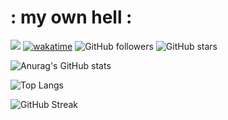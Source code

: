 # : my own hell :

![](https://komarev.com/ghpvc/?username=MerlinDEVILLARD&color=blueviolet&style=flat-square)
[![wakatime](https://wakatime.com/badge/user/398e94ea-4eea-4980-b103-6bac18614f74.svg)](https://wakatime.com/@398e94ea-4eea-4980-b103-6bac18614f74)
![GitHub followers](https://img.shields.io/github/followers/MerlinDEVILLARD?label=Followers&style=social)
![GitHub stars](https://img.shields.io/github/stars/MerlinDEVILLARD?label=Stars&style=social)

![Anurag's GitHub stats](https://github-readme-stats.vercel.app/api?username=MerlinDEVILLARD&show_icons=true&theme=dracula)

![Top Langs](https://github-readme-stats.vercel.app/api/top-langs/?username=MerlinDEVILLARD&layout=compact&theme=dracula)

![GitHub Streak](https://github-readme-streak-stats.herokuapp.com/?user=MerlinDEVILLARD&theme=dracula)

